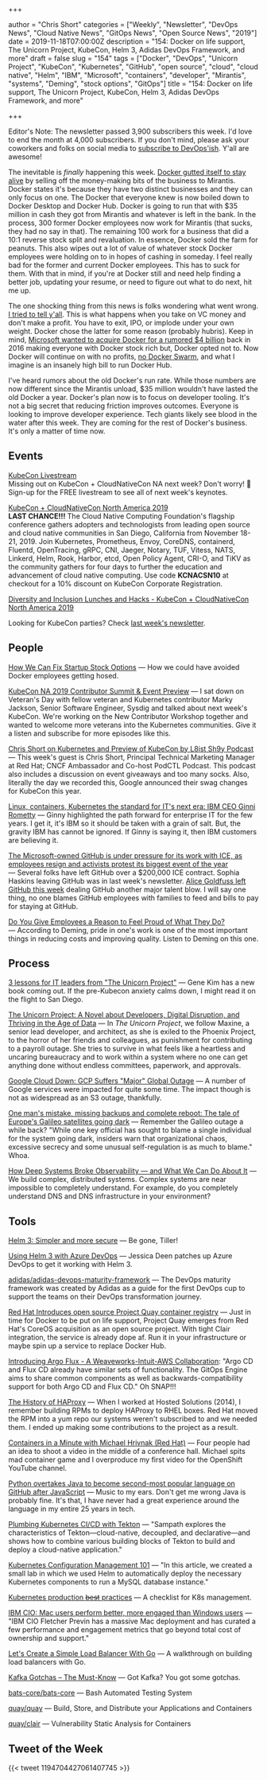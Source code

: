 +++

author = "Chris Short"
categories = ["Weekly", "Newsletter", "DevOps News", "Cloud Native News", "GitOps News", "Open Source News", "2019"]
date = 2019-11-18T07:00:00Z
description = "154: Docker on life support, The Unicorn Project, KubeCon, Helm 3, Adidas DevOps Framework, and more"
draft = false
slug = "154"
tags = ["Docker", "DevOps", "Unicorn Project", "KubeCon", "Kubernetes", "GitHub", "open source", "cloud", "cloud native", "Helm", "IBM", "Microsoft", "containers", "developer", "Mirantis", "systems", "Deming", "stock options", "GitOps"]
title = "154: Docker on life support, The Unicorn Project, KubeCon, Helm 3, Adidas DevOps Framework, and more"

+++

Editor's Note: The newsletter passed 3,900 subscribers this week. I'd love to end the month at 4,000 subscribers. If you don't mind, please ask your coworkers and folks on social media to [subscribe to DevOps'ish](https://devopsish.com/subscribe/). Y'all are awesome!

The inevitable is *finally* happening this week. [Docker  gutted itself to stay alive](https://thenewstack.io/mirantis-acquires-docker-enterprise/) by selling off the money-making bits of the business to Mirantis. Docker states it's because they have two distinct businesses and they can only focus on one. The Docker that everyone knew is now boiled down to Docker Desktop and Docker Hub. Docker is going to run that with $35 million in cash they got from Mirantis and whatever is left in the bank. In the process, 300 former Docker employees now work for Mirantis (that sucks, they had no say in that). The remaining 100 work for a business that did a 10:1 reverse stock split and revaluation. In essence, Docker sold the farm for peanuts. This also wipes out a lot of  value of whatever stock Docker employees were holding on to in hopes of cashing in someday. I feel really bad for the former and current Docker employees. This has to suck for them. With that in mind, if you're at Docker still and need help finding a better job, updating your resume, or need to figure out what to do next, hit me up.

The one shocking thing from this news is folks wondering what went wrong. [I tried to tell y'all](https://chrisshort.net/docker-inc-is-dead/). This is what happens when you take on VC money and don't make a profit. You have to exit, IPO, or implode under your own weight. Docker chose the latter for some reason (probably hubris). Keep in mind, [Microsoft wanted to acquire Docker for a rumored $4 billion](https://www.sdxcentral.com/articles/news/sources-microsoft-tried-to-buy-docker-for-4b/2016/06/) back in 2016 making everyone with Docker stock rich but, Docker opted not to. Now Docker will continue on with no profits, [no Docker Swarm](https://www.mirantis.com/company/press-center/company-news/mirantis-acquires-docker-enterprise/), and what I imagine is an insanely high bill to run Docker Hub.

I've heard rumors about the old Docker's run rate. While those numbers are now different since the Mirantis unload, $35 million wouldn't have lasted the old Docker a year. Docker's plan now is to focus on developer tooling. It's not a big secret that reducing friction improves outcomes. Everyone is looking to improve developer experience. Tech giants likely see blood in the water after this week. They are coming for the rest of Docker's business. It's only a matter of time now.

## Events

[KubeCon Livestream](https://events19.linuxfoundation.org/events/kubecon-cloudnativecon-north-america-2019/livestream/?utm_source=devopsish&utm_campaign=154)  
Missing out on KubeCon + CloudNativeCon NA next week? Don't worry! 🌟Sign-up for the FREE livestream to see all of next week's keynotes.

[KubeCon + CloudNativeCon North America 2019](https://cshort.co/kcna19)  
**LAST CHANCE!!!** The Cloud Native Computing Foundation's flagship conference gathers adopters and technologists from leading open source and cloud native communities in San Diego, California from November 18-21, 2019. Join Kubernetes, Prometheus, Envoy, CoreDNS, containerd, Fluentd, OpenTracing, gRPC, CNI, Jaeger, Notary, TUF, Vitess, NATS, Linkerd, Helm, Rook, Harbor, etcd, Open Policy Agent, CRI-O, and TiKV as the community gathers for four days to further the education and advancement of cloud native computing. Use code **KCNACSN10** at checkout for a 10% discount on KubeCon Corporate Registration.

[Diversity and Inclusion Lunches and Hacks - KubeCon + CloudNativeCon North America 2019](https://events19.linuxfoundation.org/events/kubecon-cloudnativecon-north-america-2019/attend/diversity-and-inclusion/?utm_source=devopsish&utm_campaign=154)

Looking for KubeCon parties? Check [last week's newsletter](https://devopsish.com/153/).

## People

[How We Can Fix Startup Stock Options](https://pete.wtf/blog/how-we-can-fix-startup-stock-options/) — How we could have avoided Docker employees getting hosed.

[KubeCon NA 2019 Contributor Summit & Event Preview](http://podcast.podctl.com/110399/2055312-kubecon-na-2019-contributor-summit-event-preview) — I sat down on Veteran's Day with fellow veteran and Kubernetes contributor Marky Jackson, Senior Software Engineer, Sysdig and talked about next week's KubeCon. We're working on the New Contributor Workshop together and wanted to welcome more veterans into the Kubernetes communities. Give it a listen and subscribe for more episodes like this.

[Chris Short on Kubernetes and Preview of KubeCon by L8ist Sh9y Podcast](https://soundcloud.com/user-410091210/chris-short-on-kubernetes-and-preview-of-kubecon) — This week's guest is Chris Short, Principal Technical Marketing Manager at Red Hat; CNCF Ambassador and Co-host PodCTL Podcast. This podcast also includes a discussion on event giveaways and too many socks. Also, literally the day we recorded this, Google announced their swag changes for KubeCon this year.

[Linux, containers, Kubernetes the standard for IT's next era: IBM CEO Ginni Rometty](https://www.computerworld.com.au/article/668544/linux-containers-kubernetes-new-standard-it-next-era-ibm-ceo-ginni-rometty/) — Ginny highlighted the path forward for enterprise IT for the few years. I get it, it's IBM so it should be taken with a grain of salt. But, the gravity IBM has cannot be ignored. If Ginny is saying it, then IBM customers are believing it.

[The Microsoft-owned GitHub is under pressure for its work with ICE, as employees resign and activists protest its biggest event of the year](https://www.businessinsider.com/github-employees-ice-contracts-protest-microsoft-2019-11) — Several folks have left GitHub over a $200,000 ICE contract. Sophia Haskins leaving GitHub was in last week's newsletter. [Alice Goldfuss left GitHub this week](https://twitter.com/alicegoldfuss/status/1194666475325231104) dealing GitHub another major talent blow. I will say one thing, no one blames GitHub employees with families to feed and bills to pay for staying at GitHub.

[Do You Give Employees a Reason to Feel Proud of What They Do?](https://hbr.org/2019/11/do-you-give-employees-a-reason-to-feel-proud-of-what-they-do) — According to Deming, pride in one's work is one of the most important things in reducing costs and improving quality. Listen to Deming on this one.

## Process

[3 lessons for IT leaders from "​The Unicorn Project"](https://enterprisersproject.com/article/2019/11/3-lessons-it-leaders-unicorn-project) — Gene Kim has a new book coming out. If the pre-Kubecon anxiety calms down, I might read it on the flight to San Diego.

[The Unicorn Project: A Novel about Developers, Digital Disruption, and Thriving in the Age of Data](https://amzn.to/2XqekFl) — In *The Unicorn Project*, we follow Maxine, a senior lead developer, and architect, as she is exiled to the Phoenix Project, to the horror of her friends and colleagues, as punishment for contributing to a payroll outage. She tries to survive in what feels like a heartless and uncaring bureaucracy and to work within a system where no one can get anything done without endless committees, paperwork, and approvals.

[Google Cloud Down: GCP Suffers "Major" Global Outage](https://www.cbronline.com/news/google-cloud-down) — A number of Google services were impacted for quite some time. The impact though is not as widespread as an S3 outage, thankfully.

[One man's mistake, missing backups and complete reboot: The tale of Europe's Galileo satellites going dark](https://www.theregister.co.uk/2019/11/08/galileo_satellites_outage/) — Remember the Galileo outage a while back? "While one key official has sought to blame a single individual for the system going dark, insiders warn that organizational chaos, excessive secrecy and some unusual self-regulation is as much to blame." Whoa.

[How Deep Systems Broke Observability — and What We Can Do About It](https://lightstep.com/blog/how-deep-systems-broke-observability-and-what-we-can-do-about-it/) — We build complex, distributed systems. Complex systems are near impossible to completely understand. For example, do you completely understand DNS and DNS infrastructure in your environment?

## Tools

[Helm 3: Simpler and more secure](https://cloudblogs.microsoft.com/opensource/2019/11/13/helm-3-available-simpler-more-secure/) — Be gone, Tiller!

[Using Helm 3 with Azure DevOps](https://jessicadeen.com/using-helm-3-with-azure-devops/) — Jessica Deen patches up Azure DevOps to get it working with Helm 3.

[adidas/adidas-devops-maturity-framework](https://github.com/adidas/adidas-devops-maturity-framework) — The DevOps maturity framework was created by Adidas as a guide for the first DevOps cup to support the teams on their DevOps transformation journey.

[Red Hat Introduces open source Project Quay container registry](https://www.redhat.com/en/blog/red-hat-introduces-open-source-project-quay-container-registry) — Just in time for Docker to be put on life support, Project Quay emerges from Red Hat's CoreOS acquisition as an open source project. With tight Clair integration, the service is already dope af. Run it in your infrastructure or maybe spin up a service to replace Docker Hub.

[Introducing Argo Flux - A Weaveworks-Intuit-AWS Collaboration](https://www.weave.works/blog/argo-flux-join-forces): "Argo CD and Flux CD already have similar sets of functionality. The GitOps Engine aims to share common components as well as backwards-compatibility support for both Argo CD and Flux CD." Oh SNAP!!!

[The History of HAProxy](https://www.haproxy.com/blog/the-history-of-haproxy/) — When I worked at Hosted Solutions (2014), I remember building RPMs to deploy HAProxy to RHEL boxes. Red Hat moved the RPM into a yum repo our systems weren't subscribed to and we needed them. I ended up making some contributions to the project as a result.

[Containers in a Minute with Michael Hrivnak (Red Hat)](https://youtu.be/B9IOukIZoq4) — Four people had an idea to shoot a video in the middle of a conference hall. Michael spits mad container game and I overproduce my first video for the OpenShift YouTube channel.

[Python overtakes Java to become second-most popular language on GitHub after JavaScript](https://www.theregister.co.uk/2019/11/07/python_java_github_javascript/) — Music to my ears. Don't get me wrong Java is probably fine. It's that, I have never had a great experience around the language in my entire 25 years in tech.

[Plumbing Kubernetes CI/CD with Tekton](https://developers.redhat.com/blog/2019/11/12/plumbing-kubernetes-ci-cd-with-tekton/) — "Sampath explores the characteristics of Tekton—cloud-native, decoupled, and declarative—and shows how to combine various building blocks of Tekton to build and deploy a cloud-native application."

[Kubernetes Configuration Management 101](https://www.magalix.com/blog/kubernetes-configuration-management-101) — "In this article, we created a small lab in which we used Helm to automatically deploy the necessary Kubernetes components to run a MySQL database instance."

[Kubernetes production ~~best~~ practices](https://learnk8s.io/production-best-practices/) — A checklist for K8s management.

[IBM CIO: Mac users perform better, more engaged than Windows users](https://www.zdnet.com/article/ibm-cio-mac-users-perform-better-more-engaged-than-windows-users/) — "IBM CIO Fletcher Previn has a massive Mac deployment and has curated a few performance and engagement metrics that go beyond total cost of ownership and support."

[Let's Create a Simple Load Balancer With Go](https://kasvith.github.io/posts/lets-create-a-simple-lb-go/) — A walkthrough on building load balancers with Go.

[Kafka Gotchas – The Must-Know](https://dev.to/ekoutanov/kafka-gotchas-good-but-far-from-perfect-2jcj) — Got Kafka? You got some gotchas.

[bats-core/bats-core](https://github.com/bats-core/bats-core) — Bash Automated Testing System

[quay/quay](https://github.com/quay/quay) — Build, Store, and Distribute your Applications and Containers

[quay/clair](https://github.com/quay/clair) — Vulnerability Static Analysis for Containers

## Tweet of the Week

{{< tweet 1194704427061407745 >}}
